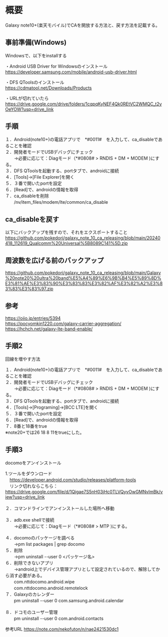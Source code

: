 # 概要
Galaxy note10+(楽天モバイル)でCAを開放する方法と、戻す方法を記載する。

## 事前準備(Windows)
Windowsで、以下をinstallする

・Android USB Driver for Windowsのインストール<br>
https://developer.samsung.com/mobile/android-usb-driver.html


・DFS QToolsのインストール<br>
https://cdmatool.net/Downloads/Products

・URLが切れていたら<br>
https://drive.google.com/drive/folders/1cqpqKyNEF4Qk0REtVC2WMQC_t2yOeYOW?usp=drive_link

## 手順

１．Android(note10+)の電話アプリで　\*#0011#　を入力して、ca_disableであることを確認<br>
２．開発者モードでUSBデバッグにチェック<br>
　　→必要に応じて：Diagモード（\*#0808# > RNDIS + DM + MODEM )にする。<br>
３．DFS QToolsを起動する、portタブで、androidに接続<br>
４．[Tools]→[File Explorer]を開く<br>
５．３番で開いたportを設定<br>
６．[Read]で、androidの情報を取得<br>
７．ca_disableを削除<br>
　　/nv/item_files/modem/lte/common/ca_disable

## ca_disableを戻す

以下にバックアップを残すので、それをエクスポートすること<br>
https://github.com/pokedori/galaxy_note_10_ca_releasing/blob/main/20240418_112619_Qualcomm%20Universal%5B8089C141%5D.zip

## 周波数を広げる前のバックアップ
https://github.com/pokedori/galaxy_note_10_ca_releasing/blob/main/Galaxy%20note20%20ultra%20band%E5%A4%89%E6%9B%B4%E5%89%8D%E3%81%AE%E3%83%90%E3%83%83%E3%82%AF%E3%82%A2%E3%83%83%E3%83%97.zip

## 参考

https://oiio.jp/entries/5394<br>
https://pocyomkin1220.com/galaxy-carrier-aggregation/<br>
https://hchch.net/galaxy-lte-band-enable/





## 手順2

回線を増やす方法

１．Android(note10+)の電話アプリで　\*#0011#　を入力して、ca_disableであることを確認<br>
２．開発者モードでUSBデバッグにチェック<br>
　　→必要に応じて：Diagモード（\*#0808# > RNDIS + DM + MODEM )にする。<br>
３．DFS QToolsを起動する、portタブで、androidに接続<br>
４．[Tools]→[Programing]→[BCC LTE]を開く<br>
５．３番で開いたportを設定<br>
６．[Read]で、androidの情報を取得<br>
７．8番と18番をtrue<br>
※note20+では26 18 8 11をtrueにした。<br>


## 手順3

docomoをアンインストール<br>



1.ツールをダウンロード<br>
　https://developer.android.com/studio/releases/platform-tools<br>
　リンク切れならこちら：https://drive.google.com/file/d/1Qjgae7S5nH03jHc0TLVQyvOwGMNvlmBk/view?usp=drive_link<br>
<br>
２．コマンドラインでアンインストールした場所へ移動<br>
<br>
３．adb.exe shellで接続<br>
　　→必要に応じて：Diagモード（\*#0808# > MTP )にする。<br>
<br>
４．docomoのパッケージを調べる<br>
　　→pm list packages | grep docomo<br>
５．削除<br>
　　→pm uninstall --user 0 <パッケージ名><br>
６．削除できないアプリ<br>
　　→android上でデバイス管理アプリとして設定されているので、解除してから消す必要がある。<br>
　　com.nttdocomo.android.wipe<br>
　　com.nttdocomo.android.remotelock<br>
７．Galaxyのカレンダー<br>
　　pm uninstall --user 0 com.samsung.android.calendar<br>
<br>
８．ドコモのユーザー管理<br>
　　pm uninstall --user 0 com.android.contacts<br>

参考URL
https://note.com/nekofuton/n/nae2421530dc1
